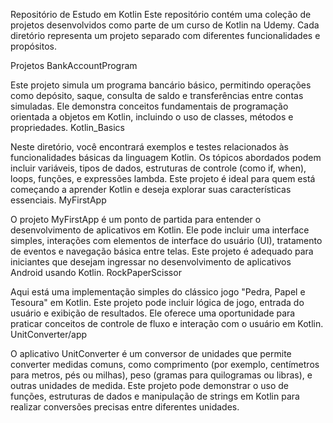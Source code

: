 
Repositório de Estudo em Kotlin
Este repositório contém uma coleção de projetos desenvolvidos como parte de um curso de Kotlin na Udemy. Cada diretório representa um projeto separado com diferentes funcionalidades e propósitos.

Projetos
BankAccountProgram

Este projeto simula um programa bancário básico, permitindo operações como depósito, saque, consulta de saldo e transferências entre contas simuladas. Ele demonstra conceitos fundamentais de programação orientada a objetos em Kotlin, incluindo o uso de classes, métodos e propriedades.
Kotlin_Basics

Neste diretório, você encontrará exemplos e testes relacionados às funcionalidades básicas da linguagem Kotlin. Os tópicos abordados podem incluir variáveis, tipos de dados, estruturas de controle (como if, when), loops, funções, e expressões lambda. Este projeto é ideal para quem está começando a aprender Kotlin e deseja explorar suas características essenciais.
MyFirstApp

O projeto MyFirstApp é um ponto de partida para entender o desenvolvimento de aplicativos em Kotlin. Ele pode incluir uma interface simples, interações com elementos de interface do usuário (UI), tratamento de eventos e navegação básica entre telas. Este projeto é adequado para iniciantes que desejam ingressar no desenvolvimento de aplicativos Android usando Kotlin.
RockPaperScissor

Aqui está uma implementação simples do clássico jogo "Pedra, Papel e Tesoura" em Kotlin. Este projeto pode incluir lógica de jogo, entrada do usuário e exibição de resultados. Ele oferece uma oportunidade para praticar conceitos de controle de fluxo e interação com o usuário em Kotlin.
UnitConverter/app

O aplicativo UnitConverter é um conversor de unidades que permite converter medidas comuns, como comprimento (por exemplo, centímetros para metros, pés ou milhas), peso (gramas para quilogramas ou libras), e outras unidades de medida. Este projeto pode demonstrar o uso de funções, estruturas de dados e manipulação de strings em Kotlin para realizar conversões precisas entre diferentes unidades.
